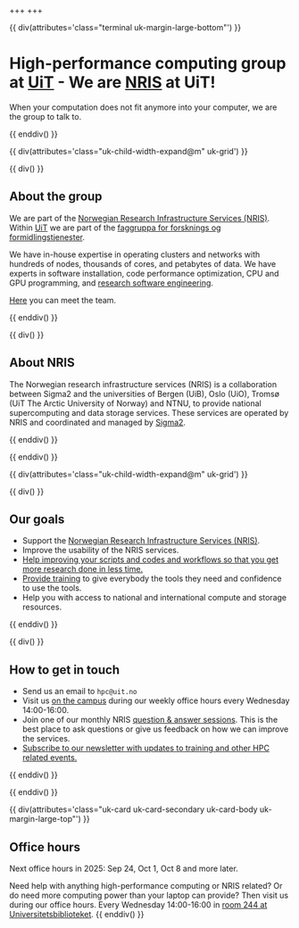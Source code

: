 +++
+++

{{ div(attributes='class="terminal uk-margin-large-bottom"') }}

# High-performance computing group at [UiT](https://uit.no/) - We are [NRIS](https://www.sigma2.no) at UiT!

When your computation does not fit anymore into your computer, we are the group
to talk to.

{{ enddiv() }}


{{ div(attributes='class="uk-child-width-expand@m" uk-grid') }}

{{ div() }}

## About the group

We are part of the [Norwegian Research Infrastructure Services
(NRIS)](https://documentation.sigma2.no/).  Within [UiT](https://uit.no/) we
are part of the [faggruppa for forsknings og
formidlingstjenester](https://uit.no/enhet/ita/digitaleforskningsogformidlingstjenester).

We have in-house expertise in operating clusters and networks with hundreds of
nodes, thousands of cores, and petabytes of data.  We have experts in software
installation, code performance optimization, CPU and GPU programming, and
[research software engineering](https://research-software.uit.no/).

[Here](/about/team/) you can meet the team.

{{ enddiv() }}

{{ div() }}

## About NRIS

The Norwegian research infrastructure services (NRIS) is a collaboration
between Sigma2 and the universities of Bergen (UiB), Oslo (UiO), Tromsø (UiT
The Arctic University of Norway) and NTNU, to provide national supercomputing
and data storage services. These services are operated by NRIS and coordinated
and managed by [Sigma2](https://www.sigma2.no/).

{{ enddiv() }}

{{ enddiv() }}

{{ div(attributes='class="uk-child-width-expand@m" uk-grid') }}

{{ div() }}

## Our goals

- Support the [Norwegian Research Infrastructure Services (NRIS)](https://documentation.sigma2.no/).
- Improve the usability of the NRIS services.
- [Help improving your scripts and codes and workflows so that you get more research done in less time.](https://research-software.uit.no/)
- [Provide training](/training/) to give everybody the tools they need and confidence to use the tools.
- Help you with access to national and international compute and storage resources.

{{ enddiv() }}

{{ div() }}

## How to get in touch

- Send us an email to `hpc@uit.no`
- Visit us [on the campus](/contact/) during our weekly office hours every Wednesday 14:00-16:00.
- Join one of our monthly NRIS [question & answer
  sessions](https://documentation.sigma2.no/getting_help/qa-sessions.html).
  This is the best place to ask questions or give us feedback on how we can improve the services.
- [Subscribe to our newsletter with updates to training and other HPC related events.](/contact/)

{{ enddiv() }}

{{ enddiv() }}


{{ div(attributes='class="uk-card uk-card-secondary uk-card-body uk-margin-large-top"') }}
## Office hours

Next office hours in 2025: Sep 24, Oct 1, Oct 8 and more later.

Need help with anything high-performance computing or NRIS related? Or do need more computing power than your laptop can provide?  Then visit us during our office hours.
Every Wednesday 14:00-16:00 in [room 244 at Universitetsbiblioteket](https://link.mazemap.com/uUsb9EWs).
{{ enddiv() }}
